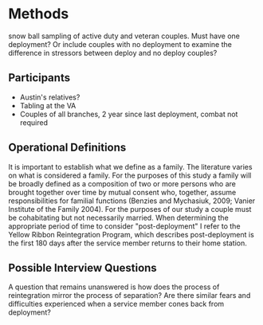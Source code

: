 # Methods
snow ball sampling of active duty and veteran couples. Must have one deployment? Or include couples with no deployment to examine the difference in stressors between deploy and no deploy couples?
## Participants
- Austin's relatives?
- Tabling at the VA
- Couples of all branches, 2 year since last deployment, combat not required
## Operational Definitions
It is important to establish what we define as a family. The literature varies on what is considered a family. For the purposes of this study a family will be broadly defined as a composition of two or more persons who are brought together over time by mutual consent who, together, assume responsibilities for familial functions (Benzies and Mychasiuk, 2009; Vanier Institute of the Family 2004). For the purposes of our study a couple must be cohabitating but not necessarily married. 
When determining the appropriate period of time to consider "post-deployment" I refer to the Yellow Ribbon Reintegration Program, which describes post-deployment is the first 180 days after the service member returns to their home station. 
## Possible Interview Questions
A question that remains unanswered is how does the process of reintegration mirror the process of separation? Are there similar fears and difficulties experienced when a service member cones back from deployment?

